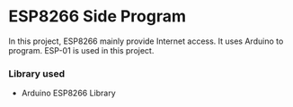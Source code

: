 # ESP8266 Side Program
In this project, ESP8266 mainly provide Internet access. It uses Arduino to program.
ESP-01 is used in this project.

### Library used
- Arduino ESP8266 Library